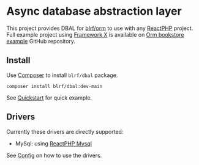 # Async database abstraction layer

This project provides DBAL for [blrf/orm](https://blrf.net/orm) to use with any [ReactPHP](https://reactphp.org/) project.
Full example project using [Framework X](https://framework-x.org/) is available on [Orm bookstore example](https://github.com/dmarkic/orm-bookstore-example) GitHub repository.

## Install

Use [Composer](https://getcomposer.org/) to install `blrf/dbal` package.

```
composer install blrf/dbal:dev-main
```

See [Quickstart](quickstart/index.md) for quick example.

## Drivers

Currently these drivers are directly supported:

- MySql: using [ReactPHP Mysql](https://github.com/friends-of-reactphp/mysql/)

See [Config](api/config.md) on how to use the drivers.